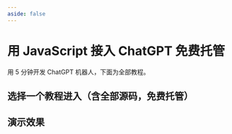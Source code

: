 ```yaml
---
aside: false
---
```


# 用 JavaScript 接入 ChatGPT 免费托管

用 5 分钟开发 ChatGPT 机器人，下面为全部教程。

## 选择一个教程进入（含全部源码，免费托管）

<ListBoxContainer>
<ListBox
  title="开发钉钉 ChatGPT 机器人"
  link="https://aircode.cool/xspb3by9fs"
  description="将钉钉接入 ChatGPT，支持在单聊和群聊中和 ChatGPT 对话"
/>
<ListBox
  title="iOS Siri 接入 ChatGPT"
  link="https://aircode.cool/828668wg5a"
  description="将 Siri 接入 ChatGPT，直接语音唤醒，并且支持连续对话"
/>
<ListBox
  title="开发飞书 ChatGPT 机器人"
  link="https://aircode.cool/q4y1msdim4"
  description="开发一个飞书机器人，不仅可以对话聊天，还可以接入 ChatGPT，变为一个智能助理"
/>
<ListBox
  title="开发企业微信 ChatGPT 应用"
  link="https://aircode.cool/54fhemjpk2"
  description="开发一个企业微信聊天应用，接入 ChatGPT 支持智能聊天"
/>
</ListBoxContainer>

## 演示效果

<ListBoxContainer>
<ListBox
  title="让钉钉机器人变成智能助理"
  link="https://aircode.cool/xspb3by9fs"
  imageURL="/_images/chatGPT-index/dingtalk-demo.jpeg"
  imageHeight=600
/>
<ListBox
  title="Siri 一下子变得聪明多了"
  link="https://aircode.cool/828668wg5a"
  imageURL="/_images/chatGPT-index/siri-demo.png"
  imageHeight=600
/>
<ListBox
  title="ChatGPT 机器人帮我超出代码中的漏洞"
  link="https://aircode.cool/q4y1msdim4"
  imageURL="/_images/chatGPT-index/feishu-demo.png"
  imageHeight=600
/>
</ListBoxContainer>
